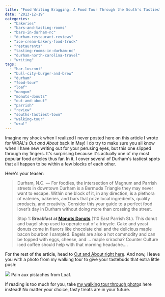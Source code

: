 ```yaml
---
title: "Food Writing Bragging: A Food Tour Through the South's Tastiest Town at WRAL"
date: "2013-12-19"
categories:
  - "bakeries"
  - "bars-and-tasting-rooms"
  - "bars-in-durham-nc"
  - "durham-restaurant-reviews"
  - "ice-cream-bakery-food-truck"
  - "restaurants"
  - "tasting-rooms-in-durham-nc"
  - "durham-north-carolina-travel"
  - "writing"
tags:
  - "bar-lusconi"
  - "bull-city-burger-and-brew"
  - "durham"
  - "food-tour"
  - "loaf"
  - "mangum"
  - "monuts-donuts"
  - "out-and-about"
  - "parrish"
  - "review"
  - "souths-tastiest-town"
  - "walking-tour"
  - "wral"
---
```


Imagine my shock when I realized I never posted here on this article I wrote for WRAL's _Out and About_ back in May! I do try to make sure you all know when I have new writing out for your perusing eyes, but this one slipped through my fingers. It's surprising because it's actually one of my most popular food articles thus far. In it, I cover several of Durham's tastiest spots that all happen to be within a few blocks of each other.

Here's your teaser:

> Durham, N.C. — For foodies, the intersection of Magnum and Parrish streets in downtown Durham is a Bermuda Triangle they may never want to escape. Within one block of it, in any direction, is a plethora of eateries, bakeries, and bars that prize local ingredients, quality products, and creativity. Consider this your guide to a perfect food lover’s day in Durham without doing more than crossing the street.
>
> Stop 1: **Breakfast at [Monuts Donuts](http://www.wral.com/entertainment/out_and_about/venue/12190016/)** (110 East Parrish St.). This donut and bagel shop used to operate out of a tricycle. Cake and yeast donuts come in flavors like chocolate chai and the delicious maple bacon bourbon I sampled. Bagels are also a hot commodity and can be topped with eggs, cheese, and … maple sriracha? Counter Culture iced coffee should help with that morning headache....

For the rest of the article, head to [Out and About right here](http://www.wral.com/take-a-food-tour-through-the-south-s-tastiest-town/12458275/ "WRAL Out and About"). And now, I leave you with a photo from my walking tour to give your tastebuds that extra little push:




<div class="caption">

![](http://wwwcache.wral.com/asset/entertainment/out_and_about/2013/05/17/12458409/17311-Parrish_Street_12-500x333.jpg) Pain aux pistaches from Loaf.</div>


If reading is too much for you, take [my walking tour through photo](http://www.wral.com/entertainment/out_and_about/image_gallery/12458385/ "Walking Tour")s here instead! No matter your choice, tasty treats are in your future.
